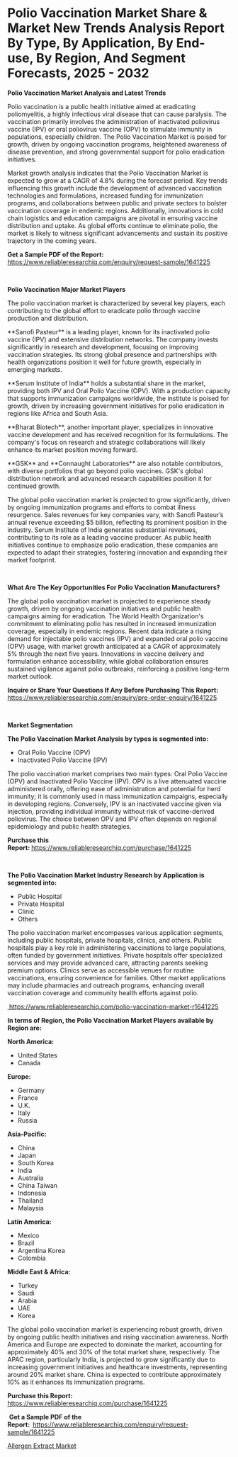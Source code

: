 <p><h1>Polio Vaccination Market Share & Market New Trends Analysis Report By Type, By Application, By End-use, By Region, And Segment Forecasts, 2025 - 2032</h1></p><p><strong>Polio Vaccination Market Analysis and Latest Trends</strong></p>
<p><p>Polio vaccination is a public health initiative aimed at eradicating poliomyelitis, a highly infectious viral disease that can cause paralysis. The vaccination primarily involves the administration of inactivated poliovirus vaccine (IPV) or oral poliovirus vaccine (OPV) to stimulate immunity in populations, especially children. The Polio Vaccination Market is poised for growth, driven by ongoing vaccination programs, heightened awareness of disease prevention, and strong governmental support for polio eradication initiatives.</p><p>Market growth analysis indicates that the Polio Vaccination Market is expected to grow at a CAGR of 4.8% during the forecast period. Key trends influencing this growth include the development of advanced vaccination technologies and formulations, increased funding for immunization programs, and collaborations between public and private sectors to bolster vaccination coverage in endemic regions. Additionally, innovations in cold chain logistics and education campaigns are pivotal in ensuring vaccine distribution and uptake. As global efforts continue to eliminate polio, the market is likely to witness significant advancements and sustain its positive trajectory in the coming years.</p></p>
<p><strong>Get a Sample PDF of the Report:&nbsp;</strong> <a href="https://www.reliableresearchiq.com/enquiry/request-sample/1641225?utm_campaign=3318&utm_medium=2&utm_source=Github&utm_content=ia&utm_term=08032025&utm_id=polio-vaccination">https://www.reliableresearchiq.com/enquiry/request-sample/1641225</a></p>
<p>&nbsp;</p>
<p><strong>Polio Vaccination Major Market Players</strong></p>
<p><p>The polio vaccination market is characterized by several key players, each contributing to the global effort to eradicate polio through vaccine production and distribution. </p><p>**Sanofi Pasteur** is a leading player, known for its inactivated polio vaccine (IPV) and extensive distribution networks. The company invests significantly in research and development, focusing on improving vaccination strategies. Its strong global presence and partnerships with health organizations position it well for future growth, especially in emerging markets.</p><p>**Serum Institute of India** holds a substantial share in the market, providing both IPV and Oral Polio Vaccine (OPV). With a production capacity that supports immunization campaigns worldwide, the institute is poised for growth, driven by increasing government initiatives for polio eradication in regions like Africa and South Asia. </p><p>**Bharat Biotech**, another important player, specializes in innovative vaccine development and has received recognition for its formulations. The company's focus on research and strategic collaborations will likely enhance its market position moving forward.</p><p>**GSK** and **Connaught Laboratories** are also notable contributors, with diverse portfolios that go beyond polio vaccines. GSK's global distribution network and advanced research capabilities position it for continued growth.</p><p>The global polio vaccination market is projected to grow significantly, driven by ongoing immunization programs and efforts to combat illness resurgence. Sales revenues for key companies vary, with Sanofi Pasteur’s annual revenue exceeding $5 billion, reflecting its prominent position in the industry. Serum Institute of India generates substantial revenues, contributing to its role as a leading vaccine producer. As public health initiatives continue to emphasize polio eradication, these companies are expected to adapt their strategies, fostering innovation and expanding their market footprint.</p></p>
<p>&nbsp;</p>
<p><strong>What Are The Key Opportunities For Polio Vaccination Manufacturers?</strong></p>
<p><p>The global polio vaccination market is projected to experience steady growth, driven by ongoing vaccination initiatives and public health campaigns aiming for eradication. The World Health Organization's commitment to eliminating polio has resulted in increased immunization coverage, especially in endemic regions. Recent data indicate a rising demand for injectable polio vaccines (IPV) and expanded oral polio vaccine (OPV) usage, with market growth anticipated at a CAGR of approximately 5% through the next five years. Innovations in vaccine delivery and formulation enhance accessibility, while global collaboration ensures sustained vigilance against polio outbreaks, reinforcing a positive long-term market outlook.</p></p>
<p><strong>Inquire or Share Your Questions If Any Before Purchasing This Report:</strong> <a href="https://www.reliableresearchiq.com/enquiry/pre-order-enquiry/1641225?utm_campaign=3318&utm_medium=2&utm_source=Github&utm_content=ia&utm_term=08032025&utm_id=polio-vaccination">https://www.reliableresearchiq.com/enquiry/pre-order-enquiry/1641225</a></p>
<p>&nbsp;</p>
<p><strong>Market Segmentation</strong></p>
<p><strong>The Polio Vaccination Market Analysis by types is segmented into:</strong></p>
<p><ul><li>Oral Polio Vaccine (OPV)</li><li>Inactivated Polio Vaccine (IPV)</li></ul></p>
<p><p>The polio vaccination market comprises two main types: Oral Polio Vaccine (OPV) and Inactivated Polio Vaccine (IPV). OPV is a live attenuated vaccine administered orally, offering ease of administration and potential for herd immunity; it is commonly used in mass immunization campaigns, especially in developing regions. Conversely, IPV is an inactivated vaccine given via injection, providing individual immunity without risk of vaccine-derived poliovirus. The choice between OPV and IPV often depends on regional epidemiology and public health strategies.</p></p>
<p><strong>Purchase this Report:&nbsp;</strong><a href="https://www.reliableresearchiq.com/purchase/1641225?utm_campaign=3318&utm_medium=2&utm_source=Github&utm_content=ia&utm_term=08032025&utm_id=polio-vaccination">https://www.reliableresearchiq.com/purchase/1641225</a></p>
<p>&nbsp;</p>
<p><strong>The Polio Vaccination Market Industry Research by Application is segmented into:</strong></p>
<p><ul><li>Public Hospital</li><li>Private Hospital</li><li>Clinic</li><li>Others</li></ul></p>
<p><p>The polio vaccination market encompasses various application segments, including public hospitals, private hospitals, clinics, and others. Public hospitals play a key role in administering vaccinations to large populations, often funded by government initiatives. Private hospitals offer specialized services and may provide advanced care, attracting parents seeking premium options. Clinics serve as accessible venues for routine vaccinations, ensuring convenience for families. Other market applications may include pharmacies and outreach programs, enhancing overall vaccination coverage and community health efforts against polio.</p></p>
<p><a href="https://www.reliableresearchiq.com/polio-vaccination-market-r1641225?utm_campaign=3318&utm_medium=2&utm_source=Github&utm_content=ia&utm_term=08032025&utm_id=polio-vaccination">&nbsp;https://www.reliableresearchiq.com/polio-vaccination-market-r1641225</a></p>
<p><strong>In terms of Region, the Polio Vaccination Market Players available by Region are:</strong></p>
<p>
    <p> <strong> North America: </strong>
        <ul>
            <li>United States</li>
            <li>Canada</li>
        </ul>
        </p> 
    <p> <strong> Europe: </strong>
        <ul>
            <li>Germany</li>
            <li>France</li>
            <li>U.K.</li>
            <li>Italy</li>
            <li>Russia</li>
        </ul>
        </p> 
    <p> <strong> Asia-Pacific: </strong>
        <ul>
            <li>China</li>
            <li>Japan</li>
            <li>South Korea</li>
            <li>India</li>
            <li>Australia</li>
            <li>China Taiwan</li>
            <li>Indonesia</li>
            <li>Thailand</li>
            <li>Malaysia</li>
        </ul>
        </p> 
    <p> <strong> Latin America: </strong>
        <ul>
            <li>Mexico</li>
            <li>Brazil</li>
            <li>Argentina Korea</li>
            <li>Colombia</li>
        </ul>
        </p> 
    <p> <strong> Middle East & Africa: </strong>
        <ul>
            <li>Turkey</li>
            <li>Saudi</li>
            <li>Arabia</li>
            <li>UAE</li>
            <li>Korea</li>
        </ul>
    </p>
    </p>
<p><p>The global polio vaccination market is experiencing robust growth, driven by ongoing public health initiatives and rising vaccination awareness. North America and Europe are expected to dominate the market, accounting for approximately 40% and 30% of the total market share, respectively. The APAC region, particularly India, is projected to grow significantly due to increasing government initiatives and healthcare investments, representing around 20% market share. China is expected to contribute approximately 10% as it enhances its immunization programs.</p></p>
<p><strong>Purchase this Report: </strong><a href="https://www.reliableresearchiq.com/purchase/1641225?utm_campaign=3318&utm_medium=2&utm_source=Github&utm_content=ia&utm_term=08032025&utm_id=polio-vaccination">https://www.reliableresearchiq.com/purchase/1641225</a></p>
<p>&nbsp;<strong>Get a Sample PDF of the Report:&nbsp;&nbsp;</strong><a href="https://www.reliableresearchiq.com/enquiry/request-sample/1641225?utm_campaign=3318&utm_medium=2&utm_source=Github&utm_content=ia&utm_term=08032025&utm_id=polio-vaccination">https://www.reliableresearchiq.com/enquiry/request-sample/1641225</a></p>
<p><strong></strong></p>
<p><p><a href="https://github.com/bulkagumanvv/Market-Research-Report-List-1/blob/main/allergen-extract-market.md?utm_campaign=3318&utm_medium=2&utm_source=Github&utm_content=ia&utm_term=08032025&utm_id=polio-vaccination">Allergen Extract Market</a></p></p>
